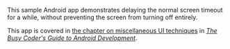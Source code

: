 This sample Android app demonstrates
delaying the normal screen timeout for a while, without preventing the screen from turning off entirely.

This app is covered in 
[the chapter on miscellaneous UI techniques](https://commonsware.com/Android/previews/miscellaneous-ui-tricks)
in [*The Busy Coder's Guide to Android Development*](https://commonsware.com/Android/).

